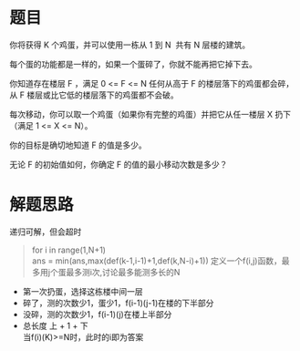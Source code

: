 # 题目
你将获得 K 个鸡蛋，并可以使用一栋从 1 到 N  共有 N 层楼的建筑。  

每个蛋的功能都是一样的，如果一个蛋碎了，你就不能再把它掉下去。  

你知道存在楼层 F ，满足 0 <= F <= N 任何从高于 F 的楼层落下的鸡蛋都会碎，从 F 楼层或比它低的楼层落下的鸡蛋都不会破。  

每次移动，你可以取一个鸡蛋（如果你有完整的鸡蛋）并把它从任一楼层 X 扔下（满足 1 <= X <= N）。  

你的目标是确切地知道 F 的值是多少。  

无论 F 的初始值如何，你确定 F 的值的最小移动次数是多少？
# 解题思路
递归可解，但会超时
> for i in range(1,N+1)  
> ans = min(ans,max(def(k-1,i-1)+1,def(k,N-i)+1))
定义一个f(i,j)函数，最多用j个蛋最多测i次,讨论最多能测多长的N
- 第一次扔蛋，选择这栋楼中间一层
- 碎了，测的次数少1，蛋少1，f(i-1)(j-1)在楼的下半部分
- 没碎，测的次数少1，f(i-1)(j)在楼上半部分
- 总长度 上 + 1 + 下  
当f(i)(K)>=N时，此时的i即为答案